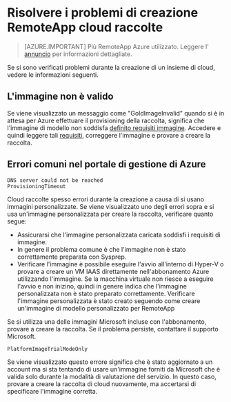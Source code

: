 
<properties
    pageTitle="Risolvere i problemi di raccolte cloud RemoteApp - creazione | Microsoft Azure"
    description="Informazioni su come risolvere i problemi di errori di creazione di RemoteApp cloud insieme"
    services="remoteapp"
    documentationCenter=""
    authors="vkbucha"
    manager="mbaldwin" />

<tags
    ms.service="remoteapp"
    ms.workload="tbd"
    ms.tgt_pltfrm="na"
    ms.devlang="na"
    ms.topic="article"
    ms.date="08/15/2016"
    ms.author="elizapo" />



# <a name="troubleshoot-creating-remoteapp-cloud-collections"></a>Risolvere i problemi di creazione RemoteApp cloud raccolte

> [AZURE.IMPORTANT]
> Più RemoteApp Azure utilizzato. Leggere l' [annuncio](https://go.microsoft.com/fwlink/?linkid=821148) per informazioni dettagliate.

Se si sono verificati problemi durante la creazione di un insieme di cloud, vedere le informazioni seguenti.

## <a name="your-image-is-invalid"></a>L'immagine non è valido ##
Se viene visualizzato un messaggio come "GoldImageInvalid" quando si è in attesa per Azure effettuare il provisioning della raccolta, significa che l'immagine di modello non soddisfa [definito requisiti immagine](remoteapp-imagereqs.md). Accedere e quindi leggere tali [requisiti](remoteapp-imagereqs.md), correggere l'immagine e provare a creare la raccolta.

## <a name="common-errors-seen-in-the-azure-management-portal"></a>Errori comuni nel portale di gestione di Azure

    DNS server could not be reached
    ProvisioningTimeout

Cloud raccolte spesso errori durante la creazione a causa di si usano immagini personalizzate.  Se viene visualizzato uno degli errori sopra e si usa un'immagine personalizzata per creare la raccolta, verificare quanto segue:

- Assicurarsi che l'immagine personalizzata caricata soddisfi i requisiti di immagine.
- In genere il problema comune è che l'immagine non è stato correttamente preparata con Sysprep.  
- Verificare l'immagine è possibile eseguire l'avvio all'interno di Hyper-V o provare a creare un VM IAAS direttamente nell'abbonamento Azure utilizzando l'immagine. Se la macchina virtuale non riesce a eseguire l'avvio e non inizino, quindi in genere indica che l'immagine personalizzata non è stato preparato correttamente.  Verificare l'immagine personalizzata è stato creato seguendo come creare un'immagine di modello personalizzato per RemoteApp

Se si utilizza una delle immagini Microsoft incluse con l'abbonamento, provare a creare la raccolta. Se il problema persiste, contattare il supporto Microsoft.

    PlatformImageTrialModeOnly

Se viene visualizzato questo errore significa che è stato aggiornato a un account ma si sta tentando di usare un'immagine forniti da Microsoft che è valida solo durante la modalità di valutazione del servizio. In questo caso, provare a creare la raccolta di cloud nuovamente, ma accertarsi di specificare l'immagine corretta.
